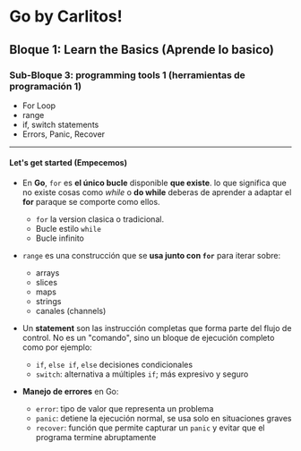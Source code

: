 # **Go by Carlitos!**

## Bloque 1: Learn the Basics (Aprende lo basico)

### Sub-Bloque 3: programming tools 1 (herramientas de programación 1)

- For Loop
- range
- if, switch statements
- Errors, Panic, Recover

---

#### Let's get started (Empecemos)

- En **Go**, `for` es **el único bucle** disponible **que existe**. lo que significa que no existe cosas como *while* o **do while** deberas de aprender a adaptar el **for** paraque se comporte como ellos.
  
  - `for` la version clasica o tradicional.
  - Bucle estilo `while`
  - Bucle infinito

- `range` es una construcción que se **usa junto con `for`** para iterar sobre:
  
  - arrays
  - slices
  - maps
  - strings
  - canales (channels)

- Un **statement** son las instrucción completas que forma parte del flujo de control. No es un "comando", sino un bloque de ejecución completo como por ejemplo:
  
  - `if`, `else if`, `else` decisiones condicionales
  - `switch`: alternativa a múltiples `if`; más expresivo y seguro

- **Manejo de errores** en Go:
  
  - `error`: tipo de valor que representa un problema
  - `panic`: detiene la ejecución normal, se usa solo en situaciones graves
  - `recover`: función que permite capturar un `panic` y evitar que el programa termine abruptamente